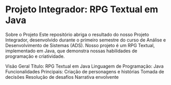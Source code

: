 # Projeto Integrador: RPG Textual em Java
Sobre o Projeto
Este repositório abriga o resultado do nosso Projeto Integrador, desenvolvido durante o primeiro semestre do curso de Análise e Desenvolvimento de Sistemas (ADS). Nosso projeto é um RPG Textual, implementado em Java, que demonstra nossas habilidades de programação e criatividade.

Visão Geral
Título: RPG Textual em Java
Linguagem de Programação: Java
Funcionalidades Principais:
Criação de personagens e histórias
Tomada de decisões
Resolução de desafios
Narrativa envolvente
